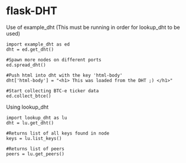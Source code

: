 # flask-DHT

Use of example_dht (This must be running in order for lookup_dht to be used)
```
import example_dht as ed
dht = ed.get_dht()

#Spawn more nodes on different ports
ed.spread_dht()

#Push html into dht with the key 'html-body'
dht['html-body'] = "<h1> This was loaded from the DHT ;) </h1>"

#Start collecting BTC-e ticker data
ed.collect_btce()
```


Using lookup_dht
```
import lookup_dht as lu
dht = lu.get_dht()

#Returns list of all keys found in node
keys = lu.list_keys()

#Returns list of peers
peers = lu.get_peers()
```